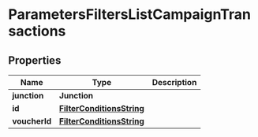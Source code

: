 

# ParametersFiltersListCampaignTransactions


## Properties

| Name | Type | Description |
|------------ | ------------- | ------------- |
|**junction** | **Junction** |  |
|**id** | [**FilterConditionsString**](FilterConditionsString.md) |  |
|**voucherId** | [**FilterConditionsString**](FilterConditionsString.md) |  |



